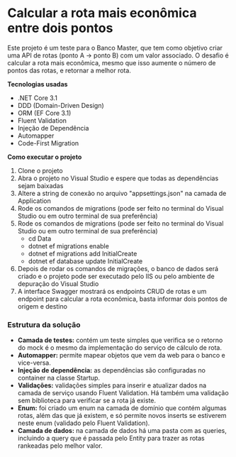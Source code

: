 <h1>Calcular a rota mais econômica entre dois pontos</h1>

<div>
  <p>Este projeto é um teste para o Banco Master, que tem como objetivo criar uma API de rotas (ponto A -> ponto B) com um valor associado. O desafio é calcular a rota mais econômica, mesmo que isso aumente o número de pontos das rotas, e retornar a melhor rota.</p>
  <p><strong>Tecnologias usadas</strong></p>
  <ul>
    <li>.NET Core 3.1</li>
    <li>DDD (Domain-Driven Design)</li>
    <li>ORM (EF Core 3.1)</li>
    <li>Fluent Validation</li>
    <li>Injeção de Dependência</li>
    <li>Automapper</li>
    <li>Code-First Migration</li>
  </ul>
  <p><strong>Como executar o projeto</strong></p>
  <ol>
    <li>Clone o projeto</li>
    <li>Abra o projeto no Visual Studio e espere que todas as dependências sejam baixadas</li>
    <li>Altere a string de conexão no arquivo "appsettings.json" na camada de Application</li>
    <li>Rode os comandos de migrations (pode ser feito no terminal do Visual Studio ou em outro terminal de sua preferência)</li>
<li>Rode os comandos de migrations (pode ser feito no terminal do Visual Studio ou em outro terminal de sua preferência)
    <ul>
      <li>cd Data</li>
      <li>dotnet ef migrations enable</li>
      <li>dotnet ef migrations add InitialCreate</li>
      <li>dotnet ef database update InitialCreate</li>
    </ul>
    <li>Depois de rodar os comandos de migrações, o banco de dados será criado e o projeto pode ser executado pelo IIS ou pelo ambiente de depuração do Visual Studio</li>
    <li>A interface Swagger mostrará os endpoints CRUD de rotas e um endpoint para calcular a rota econômica, basta informar dois pontos de origem e destino</li>
  </ol>
<h3>Estrutura da solução</h3>
<ul>
  <li><b>Camada de testes:</b> contém um teste simples que verifica se o retorno do mock é o mesmo da implementação do serviço de cálculo de rota.</li>
  <li><b>Automapper:</b> permite mapear objetos que vem da web para o banco e vice-versa.</li>
  <li><b>Injeção de dependência:</b> as dependências são configuradas no container na classe Startup.</li>
  <li><b>Validações:</b> validações simples para inserir e atualizar dados na camada de serviço usando Fluent Validation. Há também uma validação sem biblioteca para verificar se a rota já existe.</li>
  <li><b>Enum:</b> foi criado um enum na camada de domínio que contém algumas rotas, além das que já existem, e só permite novos inserts se estiverem neste enum (validado pelo Fluent Validation).</li>
  <li><b>Camada de dados:</b> na camada de dados há uma pasta com as queries, incluindo a query que é passada pelo Entity para trazer as rotas rankeadas pelo melhor valor.</li>
</ul>
